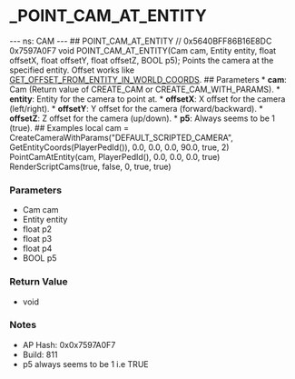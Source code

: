 # _POINT_CAM_AT_ENTITY

--- ns: CAM --- ## POINT_CAM_AT_ENTITY  // 0x5640BFF86B16E8DC 0x7597A0F7 void POINT_CAM_AT_ENTITY(Cam cam, Entity entity, float offsetX, float offsetY, float offsetZ, BOOL p5);  Points the camera at the specified entity.  Offset works like [GET_OFFSET_FROM_ENTITY_IN_WORLD_COORDS](#_0x1899F328B0E12848).  ## Parameters * **cam**: Cam (Return value of CREATE_CAM or CREATE_CAM_WITH_PARAMS). * **entity**: Entity for the camera to point at. * **offsetX**: X offset for the camera (left/right). * **offsetY**: Y offset for the camera (forward/backward). * **offsetZ**: Z offset for the camera (up/down). * **p5**: Always seems to be 1 (true).  ## Examples local cam = CreateCameraWithParams("DEFAULT_SCRIPTED_CAMERA", GetEntityCoords(PlayerPedId()), 0.0, 0.0, 0.0, 90.0, true, 2) PointCamAtEntity(cam, PlayerPedId(), 0.0, 0.0, 0.0, true) RenderScriptCams(true, false, 0, true, true)

### Parameters
* Cam cam
* Entity entity
* float p2
* float p3
* float p4
* BOOL p5

### Return Value
* void

### Notes
* AP Hash: 0x0x7597A0F7
* Build: 811
* p5 always seems to be 1 i.e TRUE

